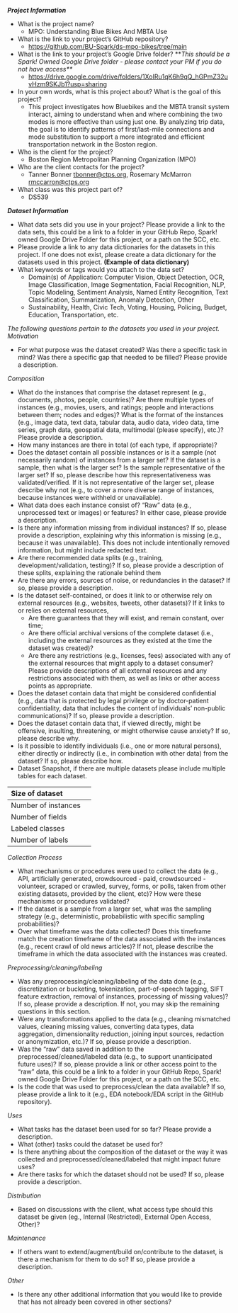 ***Project Information*** 

* What is the project name?
  * MPO: Understanding Blue Bikes And MBTA Use  
* What is the link to your project’s GitHub repository?
  * https://github.com/BU-Spark/ds-mpo-bikes/tree/main 
* What is the link to your project’s Google Drive folder? \*\**This should be a Spark\! Owned Google Drive folder \- please contact your PM if you do not have access\*\**
  * https://drive.google.com/drive/folders/1XoIRu1qK6h9qQ_hGPmZ32uvHzm9SKJb1?usp=sharing 
* In your own words, what is this project about? What is the goal of this project?
  *  This project investigates how Bluebikes and the MBTA transit system interact, aiming to understand when and where combining the two modes is more effective than using just one. By analyzing trip data, the goal is to identify patterns of first/last-mile connections and mode substitution to support a more integrated and efficient transportation network in the Boston region.
* Who is the client for the project?
  * Boston Region Metropolitan Planning Organization (MPO)
* Who are the client contacts for the project?
  * Tanner Bonner tbonner@ctps.org, Rosemary McMarron rmccarron@ctps.org 
* What class was this project part of?
  * DS539

***Dataset Information***

* What data sets did you use in your project? Please provide a link to the data sets, this could be a link to a folder in your GitHub Repo, Spark\! owned Google Drive Folder for this project, or a path on the SCC, etc.  
* Please provide a link to any data dictionaries for the datasets in this project. If one does not exist, please create a data dictionary for the datasets used in this project. **(Example of data dictionary)**   
* What keywords or tags would you attach to the data set?  
  * Domain(s) of Application: Computer Vision, Object Detection, OCR, Image Classification, Image Segmentation, Facial Recognition, NLP, Topic Modeling, Sentiment Analysis, Named Entity Recognition, Text Classification, Summarization, Anomaly Detection, Other   
  * Sustainability, Health, Civic Tech, Voting, Housing, Policing, Budget, Education, Transportation, etc. 

*The following questions pertain to the datasets you used in your project.*   
*Motivation* 

* For what purpose was the dataset created? Was there a specific task in mind? Was there a specific gap that needed to be filled? Please provide a description. 

*Composition*

* What do the instances that comprise the dataset represent (e.g., documents, photos, people, countries)? Are there multiple types of instances (e.g., movies, users, and ratings; people and interactions between them; nodes and edges)? What is the format of the instances (e.g., image data, text data, tabular data, audio data, video data, time series, graph data, geospatial data, multimodal (please specify), etc.)? Please provide a description.   
* How many instances are there in total (of each type, if appropriate)?  
* Does the dataset contain all possible instances or is it a sample (not necessarily random) of instances from a larger set? If the dataset is a sample, then what is the larger set? Is the sample representative of the larger set? If so, please describe how this representativeness was validated/verified. If it is not representative of the larger set, please describe why not (e.g., to cover a more diverse range of instances, because instances were withheld or unavailable).  
* What data does each instance consist of? “Raw” data (e.g., unprocessed text or images) or features? In either case, please provide a description.   
* Is there any information missing from individual instances? If so, please provide a description, explaining why this information is missing (e.g., because it was unavailable). This does not include intentionally removed information, but might include redacted text.   
* Are there recommended data splits (e.g., training, development/validation, testing)? If so, please provide a description of these splits, explaining the rationale behind them  
* Are there any errors, sources of noise, or redundancies in the dataset? If so, please provide a description.   
* Is the dataset self-contained, or does it link to or otherwise rely on external resources (e.g., websites, tweets, other datasets)? If it links to or relies on external resources,   
  * Are there guarantees that they will exist, and remain constant, over time;  
  * Are there official archival versions of the complete dataset (i.e., including the external resources as they existed at the time the dataset was created)?  
  * Are there any restrictions (e.g., licenses, fees) associated with any of the external resources that might apply to a dataset consumer? Please provide descriptions of all external resources and any restrictions associated with them, as well as links or other access points as appropriate.   
* Does the dataset contain data that might be considered confidential (e.g., data that is protected by legal privilege or by doctor-patient confidentiality, data that includes the content of individuals’ non-public communications)? If so, please provide a description.   
* Does the dataset contain data that, if viewed directly, might be offensive, insulting, threatening, or might otherwise cause anxiety? If so, please describe why.   
* Is it possible to identify individuals (i.e., one or more natural persons), either directly or indirectly (i.e., in combination with other data) from the dataset? If so, please describe how.   
* Dataset Snapshot, if there are multiple datasets please include multiple tables for each dataset. 


| Size of dataset |  |
| :---- | :---- |
| Number of instances |  |
| Number of fields  |  |
| Labeled classes |  |
| Number of labels  |  |


  
*Collection Process*

* What mechanisms or procedures were used to collect the data (e.g., API, artificially generated, crowdsourced \- paid, crowdsourced \- volunteer, scraped or crawled, survey, forms, or polls, taken from other existing datasets, provided by the client, etc)? How were these mechanisms or procedures validated?  
* If the dataset is a sample from a larger set, what was the sampling strategy (e.g., deterministic, probabilistic with specific sampling probabilities)?  
* Over what timeframe was the data collected? Does this timeframe match the creation timeframe of the data associated with the instances (e.g., recent crawl of old news articles)? If not, please describe the timeframe in which the data associated with the instances was created. 

*Preprocessing/cleaning/labeling* 

* Was any preprocessing/cleaning/labeling of the data done (e.g., discretization or bucketing, tokenization, part-of-speech tagging, SIFT feature extraction, removal of instances, processing of missing values)? If so, please provide a description. If not, you may skip the remaining questions in this section.   
* Were any transformations applied to the data (e.g., cleaning mismatched values, cleaning missing values, converting data types, data aggregation, dimensionality reduction, joining input sources, redaction or anonymization, etc.)? If so, please provide a description.   
* Was the “raw” data saved in addition to the preprocessed/cleaned/labeled data (e.g., to support unanticipated future uses)? If so, please provide a link or other access point to the “raw” data, this could be a link to a folder in your GitHub Repo, Spark\! owned Google Drive Folder for this project, or a path on the SCC, etc.  
* Is the code that was used to preprocess/clean the data available? If so, please provide a link to it (e.g., EDA notebook/EDA script in the GitHub repository). 

*Uses* 

* What tasks has the dataset been used for so far? Please provide a description.   
* What (other) tasks could the dataset be used for?  
* Is there anything about the composition of the dataset or the way it was collected and preprocessed/cleaned/labeled that might impact future uses?   
* Are there tasks for which the dataset should not be used? If so, please provide a description.

*Distribution*

* Based on discussions with the client, what access type should this dataset be given (eg., Internal (Restricted), External Open Access, Other)?

*Maintenance* 

* If others want to extend/augment/build on/contribute to the dataset, is there a mechanism for them to do so? If so, please provide a description. 

*Other*

* Is there any other additional information that you would like to provide that has not already been covered in other sections?

